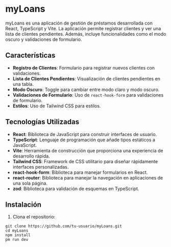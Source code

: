 # myLoans

myLoans es una aplicación de gestión de préstamos desarrollada con React, TypeScript y Vite. La aplicación permite registrar clientes y ver una lista de clientes pendientes. Además, incluye funcionalidades como el modo oscuro y validaciones de formulario.

## Características

- **Registro de Clientes**: Formulario para registrar nuevos clientes con validaciones.
- **Lista de Clientes Pendientes**: Visualización de clientes pendientes en una tabla.
- **Modo Oscuro**: Toggle para cambiar entre modo claro y modo oscuro.
- **Validaciones de Formulario**: Uso de `react-hook-form` para validaciones de formulario.
- **Estilos**: Uso de Tailwind CSS para estilos.

## Tecnologías Utilizadas

- **React**: Biblioteca de JavaScript para construir interfaces de usuario.
- **TypeScript**: Lenguaje de programación que añade tipos estáticos a JavaScript.
- **Vite**: Herramienta de construcción que proporciona una experiencia de desarrollo rápida.
- **Tailwind CSS**: Framework de CSS utilitario para diseñar rápidamente interfaces personalizadas.
- **react-hook-form**: Biblioteca para manejar formularios en React.
- **react-router**: Biblioteca para manejar la navegación en aplicaciones de una sola página.
- **zod**: Biblioteca para validación de esquemas en TypeScript.

## Instalación

1. Clona el repositorio:
```
git clone https://github.com/tu-usuario/myLoans.git
cd myLoans
npm install
pm run dev
